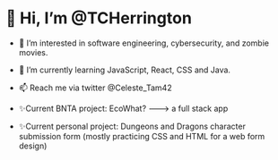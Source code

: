  <h1>👋 Hi, I’m @TCHerrington </h1>

- 👀 I’m interested in software engineering, cybersecurity, and zombie movies.
- 🌱 I’m currently learning JavaScript, React, CSS and Java.
- 📫 Reach me via twitter @Celeste_Tam42

- ✨Current BNTA project: EcoWhat? ---> a full stack app 
- ✨Current personal project: Dungeons and Dragons character submission form (mostly practicing CSS and HTML for a web form design) 

<!---
TCHerrington/TCHerrington is a ✨ special ✨ repository because its `README.md` (this file) appears on your GitHub profile.
You can click the Preview link to take a look at your changes.
--->
